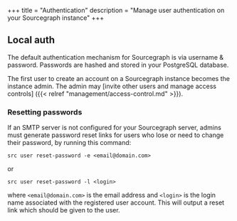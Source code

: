 +++
title = "Authentication"
description = "Manage user authentication on your Sourcegraph instance"
+++

## Local auth

The default authentication mechanism for Sourcegraph is via username & password.
Passwords are hashed and stored in your PostgreSQL database.

The first user to create an account on a Sourcegraph instance becomes the instance
admin. The admin may [invite other users and manage access controls]
({{< relref "management/access-control.md" >}}).

### Resetting passwords

If an SMTP server is not configured for your Sourcegraph server, admins must generate password reset links for users who lose or need to change their password, by running this command:

	src user reset-password -e <email@domain.com>

or

	src user reset-password -l <login>

where `<email@domain.com>` is the email address and `<login>` is the login name associated with the registered user account. This will output a reset link which should be given to the user.
